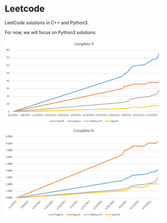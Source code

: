Leetcode
========

LeetCode solutions in C++ and Python3.

For now, we will focus on Python3 solutions.

![Complete #](complete_num.png)
![Complete %](complete_percent.png)
